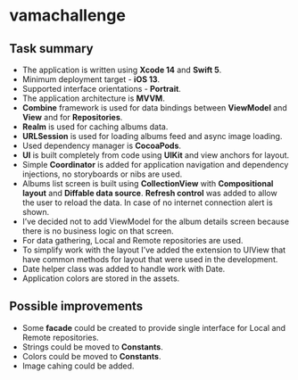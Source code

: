 # vamachallenge

## Task summary
- The application is written using **Xcode 14** and **Swift 5**.
- Minimum deployment target - **iOS 13**.
- Supported interface orientations - **Portrait**.
- The application architecture is **MVVM**.
- **Combine** framework is used for data bindings between **ViewModel** and **View** and for **Repositories**.
- **Realm** is used for caching albums data.
- **URLSession** is used for loading albums feed and async image loading.
- Used dependency manager is **CocoaPods**.
- **UI** is built completely from code using **UIKit** and view anchors for layout. 
- Simple **Coordinator** is added for application navigation and dependency injections, no storyboards or nibs are used.
- Albums list screen is built using **CollectionView** with **Compositional layout** and **Diffable data source**. **Refresh control** was added to allow the user to reload the data. In case of no internet connection alert is shown.
- I’ve decided not to add ViewModel for the album details screen because there is no business logic on that screen.
- For data gathering, Local and Remote repositories are used.
- To simplify work with the layout I’ve added the extension to UIView that have common methods for layout that were used in the development.
- Date helper class was added to handle work with Date.
- Application colors are stored in the assets.

## Possible improvements
- Some **facade** could be created to provide single interface for Local and Remote repositories.
- Strings could be moved to **Constants**.
- Colors could be moved to **Constants**.
- Image cahing could be added.
